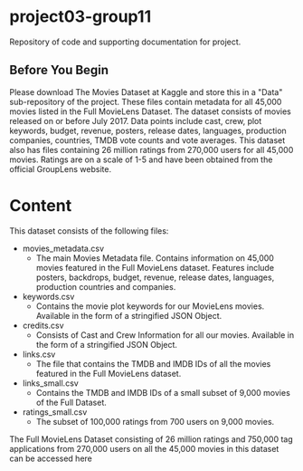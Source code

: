 # project03-group11
Repository of code and supporting documentation for project.

## Before You Begin
Please download The Movies Dataset at Kaggle and store this in a "Data" sub-repository of the project. These files contain metadata for all 45,000 movies listed in the Full MovieLens Dataset. The dataset consists of movies released on or before July 2017. Data points include cast, crew, plot keywords, budget, revenue, posters, release dates, languages, production companies, countries, TMDB vote counts and vote averages. This dataset also has files containing 26 million ratings from 270,000 users for all 45,000 movies. Ratings are on a scale of 1-5 and have been obtained from the official GroupLens website.

# Content
This dataset consists of the following files:
- movies_metadata.csv
    - The main Movies Metadata file. Contains information on 45,000 movies featured in the Full MovieLens dataset. Features include posters, backdrops, budget, revenue, release dates, languages, production countries and companies.
- keywords.csv
    - Contains the movie plot keywords for our MovieLens movies. Available in the form of a stringified JSON Object.
- credits.csv
    - Consists of Cast and Crew Information for all our movies. Available in the form of a stringified JSON Object.
- links.csv
    - The file that contains the TMDB and IMDB IDs of all the movies featured in the Full MovieLens dataset.
- links_small.csv
    - Contains the TMDB and IMDB IDs of a small subset of 9,000 movies of the Full Dataset.
- ratings_small.csv
    - The subset of 100,000 ratings from 700 users on 9,000 movies.
    
The Full MovieLens Dataset consisting of 26 million ratings and 750,000 tag applications from 270,000 users on all the 45,000 movies in this dataset can be accessed here

